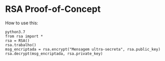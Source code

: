 RSA Proof-of-Concept
=================

How to use this:

```
python3.7
from rsa import *
rsa = RSA()
rsa.trabalho()
msg_encriptada = rsa.encrypt("Mensagem ultra-secreta", rsa.public_key)
rsa.decrypt(msg_encriptada, rsa.private_key)
```
